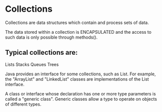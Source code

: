 # Collections 

Collections are data structures
which contain and process sets
of data.

The data stored within a collection
is ENCAPSULATED and the access to
such data is only possible through
methods().

Typical collections are:
------------------------
Lists
Stacks
Queues
Trees

Java provides an interface for some
collections, such as List. For example,
the "ArrayList" and "LinkedList" classes
are implementations of the List interface.

A class or interface whose declaration has
one or more type parameters is called a
"generic class". Generic classes allow a
type to operate on objects of different
types.
